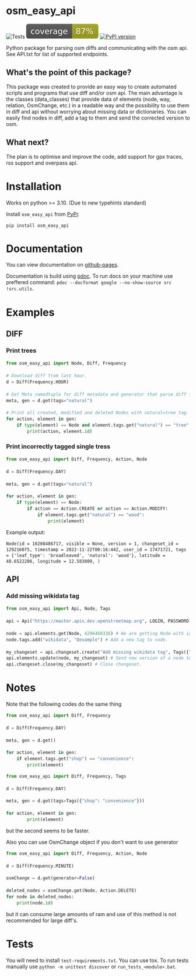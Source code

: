 # osm_easy_api

![Tests](https://github.com/docentYT/automated-python-tests-testing-repo/actions/workflows/tests.yaml/badge.svg)
![coverage](https://raw.githubusercontent.com/docentYT/osm_easy_api/0ccbb839a128ad6f69f7e0d160c4eb32d273389a/coverage-badge.svg)
[![PyPI version](https://badge.fury.io/py/osm_easy_api.svg)](https://badge.fury.io/py/osm_easy_api)

Python package for parsing osm diffs and communicating with the osm api. See API.txt for list of supported endpoints.

## What's the point of this package?

This package was created to provide an easy way to create automated scripts and programs that use diff and/or osm api. The main advantage is the classes (data_classes) that provide data of elements (node, way, relation, OsmChange, etc.) in a readable way and the possibility to use them in diff and api without worrying about missing data or dictionaries. You can easily find nodes in diff, add a tag to them and send the corrected version to osm.

## What next?
The plan is to optimise and improve the code, add support for gpx traces, rss support and overpass api.

# Installation

Works on python >= 3.10. (Due to new typehints standard)

Install `osm_easy_api` from [PyPi](https://pypi.org/project/osm-easy-api/):
```
pip install osm_easy_api
``` 

# Documentation

You can view documentation on [github-pages](https://docentyt.github.io/osm_easy_api/osm_easy_api.html).

Documentation is build using [pdoc](https://pdoc.dev).
To run docs on your machine use preffered command: `pdoc --docformat google --no-show-source src !src.utils`.

# Examples

## DIFF

### Print trees

```py
from osm_easy_api import Node, Diff, Frequency

# Download diff from last hour.
d = Diff(Frequency.HOUR)

# Get Meta namedtuple for diff metadata and generator that parse diff file.
meta, gen = d.get(tags="natural")

# Print all created, modified and deleted Nodes with natural=tree tag.
for action, element in gen:
    if type(element) == Node and element.tags.get("natural") == "tree":
        print(action, element.id)
```

### Print incorrectly tagged single tress

```py
from osm_easy_api import Diff, Frequency, Action, Node

d = Diff(Frequency.DAY)

meta, gen = d.get(tags="natural")

for action, element in gen:
    if type(element) == Node:
        if action == Action.CREATE or action == Action.MODIFY:
            if element.tags.get("natural") == "wood":
                print(element)
```
Example output:
```
Node(id = 10208486717, visible = None, version = 1, changeset_id = 129216075, timestamp = 2022-11-22T00:16:44Z, user_id = 17471721, tags = {'leaf_type': 'broadleaved', 'natural': 'wood'}, latitude = 48.6522286, longitude = 12.583809, )
```

## API

### Add missing wikidata tag

```py
from osm_easy_api import Api, Node, Tags

api = Api("https://master.apis.dev.openstreetmap.org", LOGIN, PASSWORD)

node = api.elements.get(Node, 4296460336) # We are getting Node with id 4296460336 where we want to add a new tag to
node.tags.add("wikidata", "Qexample") # Add a new tag to node.

my_changeset = api.changeset.create("Add missing wikidata tag", Tags({"automatic": "yes"})) # Create new changeset with description and tag
api.elements.update(node, my_changeset) # Send new version of a node to osm
api.changeset.close(my_changeset) # Close changeset.
```

# Notes

Note that the following codes do the same thing
```py
from osm_easy_api import Diff, Frequency

d = Diff(Frequency.DAY)

meta, gen = d.get()

for action, element in gen:
    if element.tags.get("shop") == "convenience":
        print(element)
```
```py
from osm_easy_api import Diff, Frequency, Tags

d = Diff(Frequency.DAY)

meta, gen = d.get(tags=Tags({"shop": "convenience"}))

for action, element in gen:
        print(element)
```
but the second seems to be faster.

Also you can use OsmChange object if you don't want to use generator
```py
from osm_easy_api import Diff, Frequency, Action, Node

d = Diff(Frequency.MINUTE)

osmChange = d.get(generator=False)

deleted_nodes = osmChange.get(Node, Action.DELETE)
for node in deleted_nodes:
    print(node.id)
```
but it can consume large amounts of ram and use of this method is not recommended for large diff's.

# Tests

You will need to install `test-requirements.txt`. You can use tox.
To run tests manually use `python -m unittest discover` or `run_tests_<module>.bat`.
